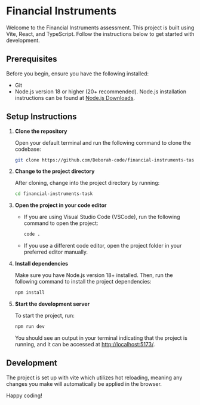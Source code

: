 # Financial Instruments

Welcome to the Financial Instruments assessment. This project is built using Vite, React, and TypeScript. Follow the instructions below to get started with development.

## Prerequisites

Before you begin, ensure you have the following installed:
- Git
- Node.js version 18 or higher (20+ recommended). Node.js installation instructions can be found at [Node.js Downloads](https://nodejs.org/en/download).

## Setup Instructions

1. **Clone the repository**

   Open your default terminal and run the following command to clone the codebase:

   ```bash
   git clone https://github.com/Deborah-code/financial-instruments-task.git
   ```

2. **Change to the project directory**

   After cloning, change into the project directory by running:

   ```bash
   cd financial-instruments-task
   ```

3. **Open the project in your code editor**

   - If you are using Visual Studio Code (VSCode), run the following command to open the project:

     ```bash
     code .
     ```

   - If you use a different code editor, open the project folder in your preferred editor manually.

4. **Install dependencies**

   Make sure you have Node.js version 18+ installed. Then, run the following command to install the project dependencies:

   ```bash
   npm install
   ```

5. **Start the development server**

   To start the project, run:

   ```bash
   npm run dev
   ```

   You should see an output in your terminal indicating that the project is running, and it can be accessed at [http://localhost:5173/](http://localhost:5173/).

## Development

The project is set up with vite which utilizes hot reloading, meaning any changes you make will automatically be applied in the browser.

Happy coding!

